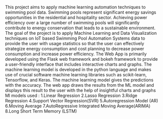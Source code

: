 This project aims to apply machine learning automation techniques to swimming pool data. Swimming pools represent significant energy savings opportunities in the residential and hospitality sector. Achieving power efficiency over a large number of swimming pools will significantly contribute to energy conservation that leads to a sustainable environment. 
The goal of the project is to apply Machine Learning and Data Visualization techniques on IoT based Swimming Pool Automation Systems data to provide the user with usage statistics so that the user can effectively strategize energy consumption and cost planning to decrease power consumption and increase power efficiency. 
The Web App is primarily developed using the Flask web framework and bokeh framework to provide a user-friendly interface that includes interactive charts and graphs. The machine learning model is developed in the python language and makes use of crucial software machine learning libraries such as scikit-learn, Tensorflow, and Keras. 
The machine learning model gives the predictions with the accuracy. The web app draws the results from the ML model and displays this result to the user with the help of insightful charts and graphs
Ml models used  :
  1.Linear Regression
  2.Lasso Regression
  3.Ridge Regression
  4.Support Vector Regression(SVR)
  5.Autoregression Model (AR)
  6.Moving Average
  7.AutoRegressive Integrated Moving Average(ARIMA)
  8.Long Short Term Memory (LSTM)
